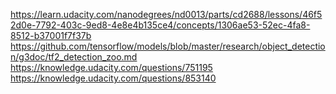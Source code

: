 https://learn.udacity.com/nanodegrees/nd0013/parts/cd2688/lessons/46f52d0e-7792-403c-9ed8-4e8e4b135ce4/concepts/1306ae53-52ec-4fa8-8512-b37001f7f37b
https://github.com/tensorflow/models/blob/master/research/object_detection/g3doc/tf2_detection_zoo.md
https://knowledge.udacity.com/questions/751195
https://knowledge.udacity.com/questions/853140
